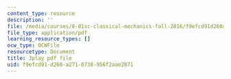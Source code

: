 ```yaml
---
content_type: resource
description: ''
file: /media/courses/8-01sc-classical-mechanics-fall-2016/f9efcd91d260a2718738956f2aae2871_1UdGbyj8924.pdf
file_type: application/pdf
learning_resource_types: []
ocw_type: OCWFile
resourcetype: Document
title: 3play pdf file
uid: f9efcd91-d260-a271-8738-956f2aae2871
---
```

